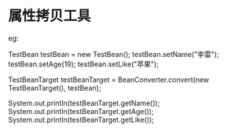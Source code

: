 属性拷贝工具
=====================
eg:

TestBean testBean = new TestBean();
testBean.setName("李雷");
testBean.setAge(19);
testBean.setLike("苹果");

TestBeanTarget testBeanTarget = BeanConverter.convert(new TestBeanTarget(), testBean);

System.out.println(testBeanTarget.getName());
System.out.println(testBeanTarget.getAge());
System.out.println(testBeanTarget.getLike());